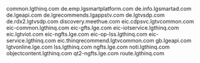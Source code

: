 common.lgthinq.com
de.emp.lgsmartplatform.com
de.info.lgsmartad.com
de.lgeapi.com
de.lgrecommends.lgappstv.com
de.lgtvsdp.com
de.rdx2.lgtvsdp.com
discovery.meethue.com
eic.cdpsvc.lgtvcommon.com
eic-common.lgthinq.com
eic-gfts.lge.com
eic-iotservice.lgthinq.com
eic.lgtviot.com
eic-ngfts.lge.com
eic-op-lss.lgthinq.com
eic-service.lgthinq.com
eic.thinqrecommend.lgtvcommon.com
gb.lgeapi.com
lgtvonline.lge.com
lss.lgthinq.com
ngfts.lge.com
noti.lgthinq.com
objectcontent.lgthinq.com
qt2-ngfts.lge.com
route.lgthinq.com
